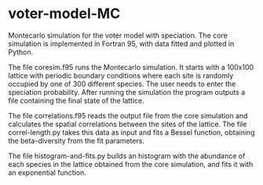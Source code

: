 # voter-model-MC
Montecarlo simulation for the voter model with speciation. The core simulation is implemented in Fortran 95, with data fitted and plotted in Python.

The file coresim.f95 runs the Montecarlo simulation. It starts with a 100x100 lattice with periodic boundary conditions where each site is randomly occupied by one of 300 different species.
The user needs to enter the speciation probability. After running the simulation the program outputs a file containing the final state of the lattice.

The file correlations.f95 reads the output file from the core simulation and calculates the spatial correlations between the sites of the lattice. 
The file correl-length.py takes this data as input and fits a Bessel function, obtaining the beta-diversity from the fit parameters.

The file histogram-and-fits.py builds an histogram with the abundance of each species in the lattice obtained from the core simulation, and fits it with an exponential function. 
